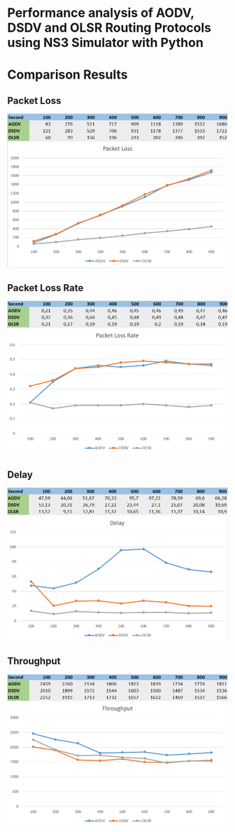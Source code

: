 # Performance analysis of AODV, DSDV and OLSR Routing Protocols using NS3 Simulator with Python

# Comparison Results

## Packet Loss

![intro](PacketLoss.png)

## Packet Loss Rate

![intro](PacketLossRate.png)

## Delay

![intro](Delay.png)

## Throughput

![intro](Throughput.png)


